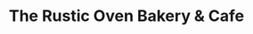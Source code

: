---
title: "The Rustic Oven Bakery & Cafe"
url: /middleton/the-rustic-oven-bakery-und-cafe/
shop: Bäckerei
---